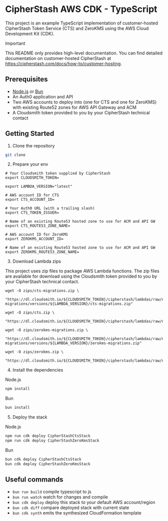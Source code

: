# CipherStash AWS CDK - TypeScript

This project is an example TypeScript implementation of customer-hosted CipherStash Token Service (CTS) and ZeroKMS using the AWS Cloud Development Kit (CDK).

> [!IMPORTANT]
> This README only provides high-level documentation.
> You can find detailed documentation on customer-hosted CipherStash at https://cipherstash.com/docs/how-to/customer-hosting.

## Prerequisites

- [Node.js](https://nodejs.org/en/download/) or [Bun](https://bun.sh/)
- An Auth0 application and API
- Two AWS accounts to deploy into (one for CTS and one for ZeroKMS) with existing Route52 zones for AWS API Gateway and ACM
- A Cloudsmith token provided to you by your CipherStash technical contact

## Getting Started

1. Clone the repository

```bash
git clone
```

2. Prepare your env
```
# Your Cloudsmith token supplied by CipherStash
export CLOUDSMITH_TOKEN=

export LAMBDA_VERSION="latest"

# AWS account ID for CTS
export CTS_ACCOUNT_ID=

# Your Auth0 URL (with a trailing slash)
export CTS_TOKEN_ISSUER=

# Name of an existing Route53 hosted zone to use for ACM and API GW
export CTS_ROUTE53_ZONE_NAME=

# AWS account ID for ZeroKMS
export ZEROKMS_ACCOUNT_ID=

# Name of an existing Route53 hosted zone to use for ACM and API GW
export ZEROKMS_ROUTE53_ZONE_NAME=
```

3. Download Lambda zips

This project uses zip files to package AWS Lambda functions. The zip files are available for download using the Cloudsmith token provided to you by your CipherStash technical contact.

```
wget -O zips/cts-migrations.zip \
  "https://dl.cloudsmith.io/${CLOUDSMITH_TOKEN}/cipherstash/lambdas/raw/names/cts-migrations/versions/${LAMBDA_VERSION}/cts-migrations.zip"

wget -O zips/cts.zip \
  "https://dl.cloudsmith.io/${CLOUDSMITH_TOKEN}/cipherstash/lambdas/raw/names/cts/versions/${LAMBDA_VERSION}/cts.zip"

wget -O zips/zerokms-migrations.zip \
  "https://dl.cloudsmith.io/${CLOUDSMITH_TOKEN}/cipherstash/lambdas/raw/names/zerokms-migrations/versions/${LAMBDA_VERSION}/zerokms-migrations.zip"

wget -O zips/zerokms.zip \
  "https://dl.cloudsmith.io/${CLOUDSMITH_TOKEN}/cipherstash/lambdas/raw/names/zerokms/versions/${LAMBDA_VERSION}/zerokms.zip"
```

4. Install the dependencies

Node.js

```bash
npm install
```

Bun

```bash
bun install
```

5. Deploy the stack

Node.js

```bash
npm run cdk deploy CipherStashCtsStack
npm run cdk deploy CipherStashZeroKmsStack
```

Bun

```bash
bun cdk deploy CipherStashCtsStack
bun cdk deploy CipherStashZeroKmsStack
```

## Useful commands

- `bun run build` compile typescript to js
- `bun run watch` watch for changes and compile
- `bun cdk deploy` deploy this stack to your default AWS account/region
- `bun cdk diff` compare deployed stack with current state
- `bun cdk synth` emits the synthesized CloudFormation template
